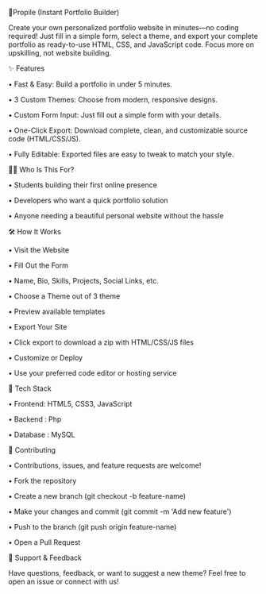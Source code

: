 🚀Propile (Instant Portfolio Builder)

Create your own personalized portfolio website in minutes—no coding required! Just fill in a simple form, select a theme, and export your complete portfolio as ready-to-use HTML, CSS, and JavaScript code. Focus more on upskilling, not website building.


✨ Features

• Fast & Easy: Build a portfolio in under 5 minutes.

• 3 Custom Themes: Choose from modern, responsive designs.

• Custom Form Input: Just fill out a simple form with your details.

• One-Click Export: Download complete, clean, and customizable source code (HTML/CSS/JS).

• Fully Editable: Exported files are easy to tweak to match your style.


🧑‍💻 Who Is This For?

• Students building their first online presence

• Developers who want a quick portfolio solution

• Anyone needing a beautiful personal website without the hassle


🛠️ How It Works

• Visit the Website

• Fill Out the Form

• Name, Bio, Skills, Projects, Social Links, etc.

• Choose a Theme out of 3 theme

• Preview available templates

• Export Your Site

• Click export to download a zip with HTML/CSS/JS files

• Customize or Deploy

• Use your preferred code editor or hosting service


📌 Tech Stack

• Frontend: HTML5, CSS3, JavaScript

• Backend : Php

• Database : MySQL

🤝 Contributing

• Contributions, issues, and feature requests are welcome!

• Fork the repository

• Create a new branch (git checkout -b feature-name)

• Make your changes and commit (git commit -m 'Add new feature')

• Push to the branch (git push origin feature-name)

• Open a Pull Request


🙌 Support & Feedback

Have questions, feedback, or want to suggest a new theme?
Feel free to open an issue or connect with us!


